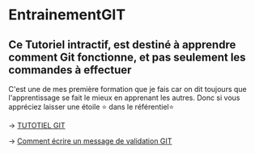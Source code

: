 # EntrainementGIT
## Ce Tutoriel intractif, est destiné à apprendre comment Git fonctionne, et pas seulement les commandes à effectuer
C'est une de mes première formation que je fais car on dit toujours que l'apprentissage se fait le mieux en apprenant les autres. Donc si vous appréciez laisser une étoile ⭐ dans le référentiel⭐

-> [TUTOTIEL GIT](https://github.com/TICHANE-JM/EntrainementGIT/wiki/TUTORIEL-CONCEPTS-GIT)

-> [Comment écrire un message de validation GIT](https://github.com/TICHANE-JM/EntrainementGIT/wiki/BONNE-PRATIQUE-:-Comment-%C3%A9crire-un-message-de-validation-Git)
